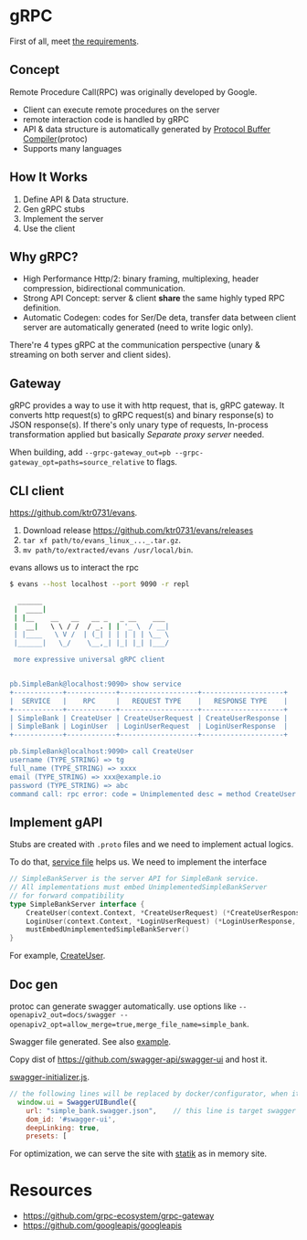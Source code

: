 # gRPC

First of all, meet [the requirements](https://grpc.io/docs/languages/go/quickstart/).

## Concept

Remote Procedure Call(RPC) was originally developed by Google.

- Client can execute remote procedures on the server
- remote interaction code is handled by gRPC
- API & data structure is automatically generated by [Protocol Buffer Compiler](https://grpc.io/docs/protoc-installation/)(protoc)
- Supports many languages

## How It Works

1. Define API & Data structure.
2. Gen gRPC stubs
3. Implement the server
4. Use the client

## Why gRPC?

- High Performance Http/2: binary framing, multiplexing, header compression, bidirectional communication.
- Strong API Concept: server & client **share** the same highly typed RPC definition.
- Automatic Codegen: codes for Ser/De deta, transfer data between client server are automatically generated (need to write logic only).

There're 4 types gRPC at the communication perspective (unary & streaming on both server and client sides).

## Gateway

gRPC provides a way to use it with http request, that is, gRPC gateway.
It converts http request(s) to gRPC request(s) and binary response(s) to JSON response(s).
If there's only unary type of requests, In-process transformation applied but basically *Separate proxy server* needed.

When building, add `--grpc-gateway_out=pb --grpc-gateway_opt=paths=source_relative` to flags.

## CLI client

https://github.com/ktr0731/evans.

1. Download release https://github.com/ktr0731/evans/releases
2. `tar xf path/to/evans_linux_..._.tar.gz`.
3. `mv path/to/extracted/evans /usr/local/bin`.

evans allows us to interact the rpc

```bash
$ evans --host localhost --port 9090 -r repl

  ______
 |  ____|
 | |__    __   __   __ _   _ __    ___
 |  __|   \ \ / /  / _. | | '_ \  / __|
 | |____   \ V /  | (_| | | | | | \__ \
 |______|   \_/    \__,_| |_| |_| |___/

 more expressive universal gRPC client


pb.SimpleBank@localhost:9090> show service
+------------+------------+-------------------+--------------------+
|  SERVICE   |    RPC     |   REQUEST TYPE    |   RESPONSE TYPE    |
+------------+------------+-------------------+--------------------+
| SimpleBank | CreateUser | CreateUserRequest | CreateUserResponse |
| SimpleBank | LoginUser  | LoginUserRequest  | LoginUserResponse  |
+------------+------------+-------------------+--------------------+

pb.SimpleBank@localhost:9090> call CreateUser
username (TYPE_STRING) => tg
full_name (TYPE_STRING) => xxxx
email (TYPE_STRING) => xxx@example.io
password (TYPE_STRING) => abc
command call: rpc error: code = Unimplemented desc = method CreateUser not implemented
```

## Implement gAPI

Stubs are created with `.proto` files and we need to implement actual logics.

To do that, [service file](../proto/service_simple_bank.proto) helps us.
We need to implement the interface

```go
// SimpleBankServer is the server API for SimpleBank service.
// All implementations must embed UnimplementedSimpleBankServer
// for forward compatibility
type SimpleBankServer interface {
	CreateUser(context.Context, *CreateUserRequest) (*CreateUserResponse, error)
	LoginUser(context.Context, *LoginUserRequest) (*LoginUserResponse, error)
	mustEmbedUnimplementedSimpleBankServer()
}
```

For example, [CreateUser](./rpc_create_user.go).

## Doc gen

protoc can generate swagger automatically.
use options like `--openapiv2_out=docs/swagger --openapiv2_opt=allow_merge=true,merge_file_name=simple_bank`.

Swagger file generated. See also [example](https://github.com/grpc-ecosystem/grpc-gateway/blob/main/examples/internal/proto/examplepb/a_bit_of_everything.proto#L611).

Copy dist of https://github.com/swagger-api/swagger-ui and host it.

[swagger-initializer.js](../docs/swagger/swagger-initializer.js).

```js
// the following lines will be replaced by docker/configurator, when it runs in a docker-container
  window.ui = SwaggerUIBundle({
    url: "simple_bank.swagger.json",	// this line is target swagger
    dom_id: '#swagger-ui',
    deepLinking: true,
    presets: [
```

For optimization, we can serve the site with [statik](https://github.com/rakyll/statik) as in memory site.

# Resources

- https://github.com/grpc-ecosystem/grpc-gateway
- https://github.com/googleapis/googleapis
